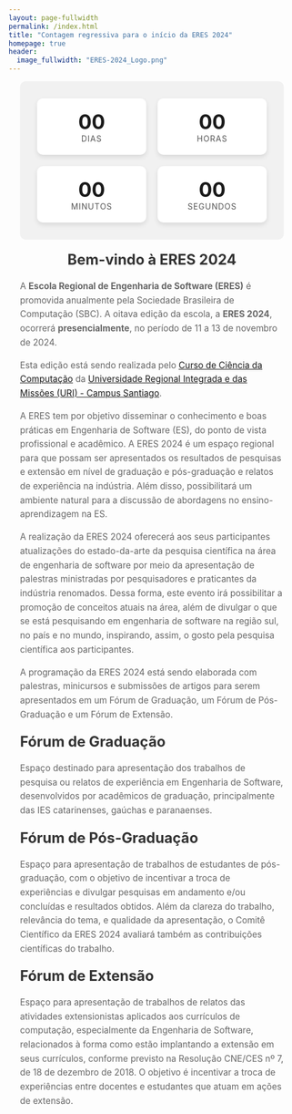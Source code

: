 ```yaml
---
layout: page-fullwidth
permalink: /index.html
title: "Contagem regressiva para o início da ERES 2024"
homepage: true
header:
  image_fullwidth: "ERES-2024_Logo.png"
---
```


<style>
  h1 {
    text-align: center;
  }

  #countdown-container {
    display: flex;
    justify-content: center;
    align-items: center;
    flex-wrap: wrap;
    background-color: #f1f1f1;
    padding: 20px;
    border-radius: 10px;
  }

  .countdown-unit {
    margin: 10px;
    text-align: center;
    background-color: #ffffff;
    box-shadow: 0 4px 8px rgba(0, 0, 0, 0.1);
    border-radius: 10px;
    padding: 20px;
    flex: 1;
    min-width: 125px;
  }

  .countdown-unit span {
    display: block;
    font-size: 2.5em;
    font-weight: bold;
  }

  .unit-label {
    font-size: 1em;
    text-transform: uppercase;
    letter-spacing: 1px;
    color: #555;
  }

  .container {
    max-width: 1200px;
    margin: auto;
    padding: 20px;
    margin-top: -20px;
  }

  #countdown-title {
    font-size: 2em;
    margin-bottom: 20px;
    text-align: center;
  }

  h1, h3 {
    color: #333;
    margin: 20px 0;
    font-size: 1.8em;
  }

  .text {
    font-size: 1.1em;
    line-height: 1.6;
    color: #666;
  }

  .event-started {
    text-align: center;
    font-size: 2em;
    color: #FF6347;
    background-color: #FFF8F0;
    padding: 30px;
    margin-bottom: 1.25 rem;
    border-radius: 10px;
    box-shadow: 0 4px 8px rgba(0, 0, 0, 0.1);
  }

  @media (max-width: 768px) {
    #countdown-container {
      flex-direction: column;
      display: grid;
      grid-template-columns: 1fr 1fr;
      gap: 10px;
      width: 100%;
    }

    .countdown-unit {
      width: 75%;
      margin: 5px auto;
    }

    #title {
      text-align: left;
    }
  }
</style>

<section class="container">
  <div id="countdown-container">
    <div class="countdown-unit">
      <span id="days">00</span>
      <div class="unit-label">Dias</div>
    </div>
    <div class="countdown-unit">
      <span id="hours">00</span>
      <div class="unit-label">Horas</div>
    </div>
    <div class="countdown-unit">
      <span id="minutes">00</span>
      <div class="unit-label">Minutos</div>
    </div>
    <div class="countdown-unit">
      <span id="seconds">00</span>
      <div class="unit-label">Segundos</div>
    </div>
  </div>

  <h1 id="title">Bem-vindo à ERES 2024</h1>

  <p class="text">A <b>Escola Regional de Engenharia de Software (ERES)</b> é promovida anualmente pela Sociedade Brasileira de Computação (SBC). A oitava edição da escola, a <b>ERES 2024</b>, ocorrerá <b>presencialmente</b>, no período de 11 a 13 de novembro de 2024.</p>

  <p class="text">Esta edição está sendo realizada pelo <a href="http://www1.urisantiago.br/ciencia-da-computacao" target="_blank">Curso de Ciência da Computação</a> da <a href="http://www1.urisantiago.br/" target="_blank">Universidade Regional Integrada e das Missões (URI) - Campus Santiago</a>.</p>

  <p class="text">A ERES tem por objetivo disseminar o conhecimento e boas práticas em Engenharia de Software (ES), do ponto de vista profissional e acadêmico. A ERES 2024 é um espaço regional para que possam ser apresentados os resultados de pesquisas e extensão em nível de graduação e pós-graduação e relatos de experiência na indústria. Além disso, possibilitará um ambiente natural para a discussão de abordagens no ensino-aprendizagem na ES.</p>

  <p class="text">A realização da ERES 2024 oferecerá aos seus participantes atualizações do estado-da-arte da pesquisa científica na área de engenharia de software por meio da apresentação de palestras ministradas por pesquisadores e praticantes da indústria renomados. Dessa forma, este evento irá possibilitar a promoção de conceitos atuais na área, além de divulgar o que se está pesquisando em engenharia de software na região sul, no país e no mundo, inspirando, assim, o gosto pela pesquisa científica aos participantes.</p>
  <p class="text">A programação da ERES 2024 está sendo elaborada com palestras, minicursos e submissões de artigos para serem apresentados em um Fórum de Graduação, um Fórum de Pós-Graduação e um Fórum de Extensão.</p>

  <h3>Fórum de Graduação</h3>
  <p class="text">Espaço destinado para apresentação dos trabalhos de pesquisa ou relatos de experiência em Engenharia de Software, desenvolvidos por acadêmicos de graduação, principalmente das IES catarinenses, gaúchas e paranaenses.</p>

  <h3> Fórum de Pós-Graduação</h3>
  <p class="text">Espaço para apresentação de trabalhos de estudantes de pós-graduação, com o objetivo de incentivar a troca de experiências e divulgar pesquisas em andamento e/ou concluídas e resultados obtidos. Além da clareza do trabalho, relevância do tema, e qualidade da apresentação, o Comitê Científico da ERES 2024 avaliará também as contribuições científicas do trabalho.</p>

  <h3>Fórum de Extensão</h3>
  <p class="text">Espaço para apresentação de trabalhos de relatos das atividades extensionistas aplicados aos currículos de computação, especialmente da Engenharia de Software, relacionados à forma  como estão implantando a extensão em seus currículos, conforme previsto na Resolução CNE/CES nº 7, de 18 de dezembro de 2018. O objetivo é incentivar a troca de experiências entre docentes e estudantes que atuam em ações de extensão.</p>

  <script>
    const countDownDate = new Date("November 11, 2024 00:00:00").getTime();
    const countdownTimer = setInterval(() => {
      const now = new Date().getTime();
      const distance = countDownDate - now;
      const days = Math.floor(distance / (1000 * 60 * 60 * 24));
      const hours = Math.floor((distance % (1000 * 60 * 60 * 24)) / (1000 * 60 * 60));
      const minutes = Math.floor((distance % (1000 * 60 * 60)) / (1000 * 60));
      const seconds = Math.floor((distance % (1000 * 60)) / 1000);
      document.getElementById("days").innerHTML = String(days).padStart(2, '0');
      document.getElementById("hours").innerHTML = String(hours).padStart(2, '0');
      document.getElementById("minutes").innerHTML = String(minutes).padStart(2, '0');
      document.getElementById("seconds").innerHTML = String(seconds).padStart(2, '0');
      if (distance < 0) {
        clearInterval(countdownTimer);
        document.getElementById("countdown-container").style.display = "none";
        document.getElementById("title").style.display = "none";
        const eventStarted = document.createElement("div");
        eventStarted.classList.add("event-started");
        eventStarted.innerHTML = "O evento começou!";
        document.querySelector(".container").prepend(eventStarted);
      }
    }, 1000);
  </script>
</section>
